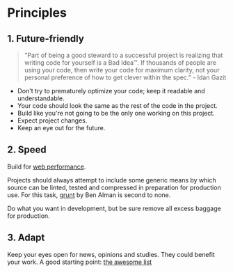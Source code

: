# Principles

## 1. Future-friendly
> "Part of being a good steward to a successful project is realizing that
> writing code for yourself is a Bad Idea™. If thousands of people are using
> your code, then write your code for maximum clarity, not your personal
> preference of how to get clever within the spec." - Idan Gazit

* Don't try to prematurely optimize your code; keep it readable and understandable.
* Your code should look the same as the rest of the code in the project.
* Build like you're not going to be the only one working on this project.
* Expect project changes.
* Keep an eye out for the future.

## 2. Speed
Build for [web performance](https://github.com/davidsonfellipe/awesome-wpo#articles).

Projects should always attempt to include some generic means by which source can be linted, tested and compressed in preparation for production use. For this task, [grunt](https://github.com/gruntjs/grunt) by Ben Alman is second to none.

Do what you want in development, but be sure remove all excess baggage for production.

## 3. Adapt
Keep your eyes open for news, opinions and studies. They could benefit your work.
A good starting point: [the awesome list](https://github.com/sindresorhus/awesome)
